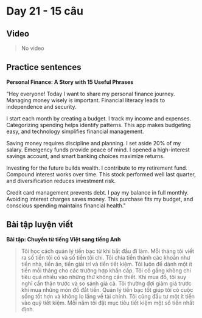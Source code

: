 # Day 21 - 15 câu

## Video
> No video

## Practice sentences

**Personal Finance: A Story with 15 Useful Phrases**

"Hey everyone! Today I want to share my personal finance journey. Managing money wisely is important. Financial literacy leads to independence and security.

I start each month by creating a budget. I track my income and expenses. Categorizing spending helps identify patterns. This app makes budgeting easy, and technology simplifies financial management.

Saving money requires discipline and planning. I set aside 20% of my salary. Emergency funds provide peace of mind. I opened a high-interest savings account, and smart banking choices maximize returns.

Investing for the future builds wealth. I contribute to my retirement fund. Compound interest works over time. This stock performed well last quarter, and diversification reduces investment risk.

Credit card management prevents debt. I pay my balance in full monthly. Avoiding interest charges saves money. This purchase fits my budget, and conscious spending maintains financial health."

## Bài tập luyện viết

**Bài tập: Chuyển từ tiếng Việt sang tiếng Anh**

> Tôi học cách quản lý tiền bạc từ khi bắt đầu đi làm. Mỗi tháng tôi viết ra số tiền tôi có và số tiền tôi chi. Tôi chia tiền thành các khoản như tiền nhà, tiền ăn, tiền giải trí và tiền tiết kiệm. Tôi luôn để dành một ít tiền mỗi tháng cho các trường hợp khẩn cấp. Tôi cố gắng không chi tiêu quá nhiều vào những thứ không cần thiết. Khi mua đồ, tôi suy nghĩ cẩn thận trước và so sánh giá cả. Tôi thường đợi giảm giá trước khi mua những món đồ đắt tiền. Quản lý tiền bạc tốt giúp tôi có cuộc sống tốt hơn và không lo lắng về tài chính. Tôi cũng đầu tư một ít tiền vào quỹ tiết kiệm. Mỗi năm tôi đặt mục tiêu tiết kiệm một số tiền nhất định.